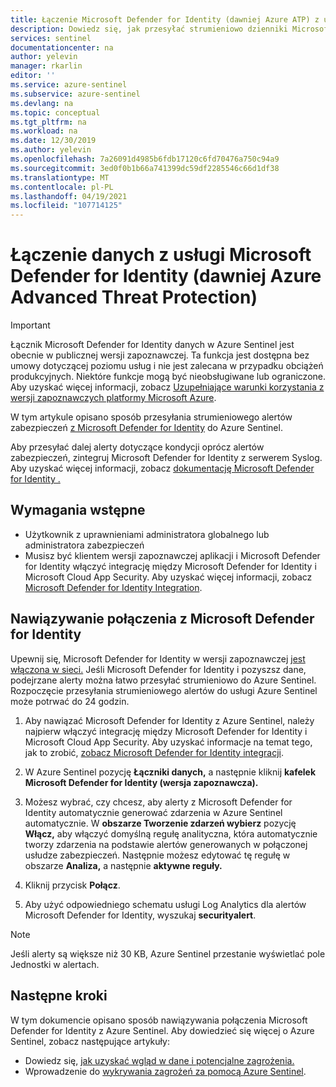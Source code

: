 ```yaml
---
title: Łączenie Microsoft Defender for Identity (dawniej Azure ATP) z usługą Azure Sentinel| Microsoft Docs
description: Dowiedz się, jak przesyłać strumieniowo dzienniki Microsoft Defender for Identity (dawniej Azure Advanced Threat Protection) (ATP) do usługi Azure Sentinel jednym kliknięciem.
services: sentinel
documentationcenter: na
author: yelevin
manager: rkarlin
editor: ''
ms.service: azure-sentinel
ms.subservice: azure-sentinel
ms.devlang: na
ms.topic: conceptual
ms.tgt_pltfrm: na
ms.workload: na
ms.date: 12/30/2019
ms.author: yelevin
ms.openlocfilehash: 7a26091d4985b6fdb17120c6fd70476a750c94a9
ms.sourcegitcommit: 3ed0f0b1b66a741399dc59df2285546c66d1df38
ms.translationtype: MT
ms.contentlocale: pl-PL
ms.lasthandoff: 04/19/2021
ms.locfileid: "107714125"
---
```

# <a name="connect-data-from-microsoft-defender-for-identity-formerly-azure-advanced-threat-protection"></a>Łączenie danych z usługi Microsoft Defender for Identity (dawniej Azure Advanced Threat Protection)

> [!IMPORTANT]
> Łącznik Microsoft Defender for Identity danych w Azure Sentinel jest obecnie w publicznej wersji zapoznawczej.
> Ta funkcja jest dostępna bez umowy dotyczącej poziomu usług i nie jest zalecana w przypadku obciążeń produkcyjnych. Niektóre funkcje mogą być nieobsługiwane lub ograniczone. Aby uzyskać więcej informacji, zobacz [Uzupełniające warunki korzystania z wersji zapoznawczych platformy Microsoft Azure](https://azure.microsoft.com/support/legal/preview-supplemental-terms/).

W tym artykule opisano sposób przesyłania strumieniowego alertów zabezpieczeń [z Microsoft Defender for Identity](/azure-advanced-threat-protection/what-is-atp) do Azure Sentinel. 

Aby przesyłać dalej alerty dotyczące kondycji oprócz alertów zabezpieczeń, zintegruj Microsoft Defender for Identity z serwerem Syslog. Aby uzyskać więcej informacji, zobacz [dokumentację Microsoft Defender for Identity .](/defender-for-identity/setting-syslog) 

## <a name="prerequisites"></a>Wymagania wstępne

- Użytkownik z uprawnieniami administratora globalnego lub administratora zabezpieczeń
- Musisz być klientem wersji zapoznawczej aplikacji i Microsoft Defender for Identity włączyć integrację między Microsoft Defender for Identity i Microsoft Cloud App Security. Aby uzyskać więcej informacji, zobacz [Microsoft Defender for Identity Integration](/cloud-app-security/mdi-integration).

## <a name="connect-to-microsoft-defender-for-identity"></a>Nawiązywanie połączenia z Microsoft Defender for Identity

Upewnij się, Microsoft Defender for Identity w wersji zapoznawczej [jest włączona w sieci.](/azure-advanced-threat-protection/install-atp-step1)
Jeśli Microsoft Defender for Identity i pozyszsz dane, podejrzane alerty można łatwo przesyłać strumieniowo do Azure Sentinel. Rozpoczęcie przesyłania strumieniowego alertów do usługi Azure Sentinel może potrwać do 24 godzin.


1. Aby nawiązać Microsoft Defender for Identity z Azure Sentinel, należy najpierw włączyć integrację między Microsoft Defender for Identity i Microsoft Cloud App Security. Aby uzyskać informacje na temat tego, jak to zrobić, [zobacz Microsoft Defender for Identity integracji](/cloud-app-security/mdi-integration).

1. W Azure Sentinel pozycję **Łączniki danych,** a następnie kliknij **kafelek Microsoft Defender for Identity (wersja zapoznawcza).**

1. Możesz wybrać, czy chcesz, aby alerty z Microsoft Defender for Identity automatycznie generować zdarzenia w Azure Sentinel automatycznie. W **obszarze Tworzenie zdarzeń wybierz** pozycję **Włącz,** aby włączyć domyślną regułę analityczna, która automatycznie tworzy zdarzenia na podstawie alertów generowanych w połączonej usłudze zabezpieczeń. Następnie możesz edytować tę regułę w obszarze **Analiza,** a następnie **aktywne reguły.**

1. Kliknij przycisk **Połącz**.

1. Aby użyć odpowiedniego schematu usługi Log Analytics dla alertów Microsoft Defender for Identity, wyszukaj **securityalert**.

> [!NOTE]
> Jeśli alerty są większe niż 30 KB, Azure Sentinel przestanie wyświetlać pole Jednostki w alertach.

## <a name="next-steps"></a>Następne kroki
W tym dokumencie opisano sposób nawiązywania połączenia Microsoft Defender for Identity z Azure Sentinel. Aby dowiedzieć się więcej o Azure Sentinel, zobacz następujące artykuły:
- Dowiedz się, [jak uzyskać wgląd w dane i potencjalne zagrożenia.](quickstart-get-visibility.md)
- Wprowadzenie do [wykrywania zagrożeń za pomocą Azure Sentinel](tutorial-detect-threats-built-in.md).
